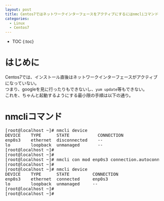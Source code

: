 ```yaml
---
layout: post
title: Centos7ではネットワークインターフェースをアクティブにするにはnmcliコマンドを使う。
categories:
  - Linux
  - Centos7
---
```


* TOC
{:toc}

# はじめに

Centos7では、インストール直後はネットワークインターフェースがアクティブになっていない。  
つまり、googleを見に行ったりもできないし、`yum update`等もできない。  
これを、ちゃんと起動するようにする最小限の手順は以下の通り。  

# nmcliコマンド

<pre>
[root@localhost ~]# nmcli device
DEVICE    TYPE      STATE           CONNECTION
enp0s3    ethernet  disconnected    --
lo        loopback  unmanaged       --
[root@localhost ~]#
[root@localhost ~]#
[root@localhost ~]# nmcli con mod enp0s3 connection.autoconnect "yes"
[root@localhost ~]#
[root@localhost ~]# nmcli device
DEVICE    TYPE      STATE         CONNECTION
enp0s3    ethernet  connected     enp0s3
lo        loopback  unmanaged     --
[root@localhost ~]#
[root@localhost ~]#
</pre>
